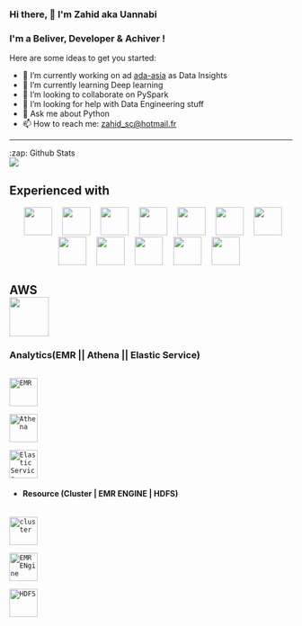 ### Hi there, 👋  I'm Zahid aka Uannabi


<!-- **uannabi/uannabi** is a ✨ _special_ ✨ repository because its `README.md` (this file) appears on your GitHub profile. -->

### I'm a Beliver, Developer & Achiver !


Here are some ideas to get you started:

- 🔭 I’m currently working on ad [ada-asia](https://ada-asia.com/) as Data Insights
- 🌱 I’m currently learning Deep learning
- 👯 I’m looking to collaborate on PySpark
- 🤔 I’m looking for help with Data Engineering stuff
- 💬 Ask me about Python
- 📫 How to reach me: [zahid_sc@hotmail.fr](zahid_sc@hotmail.fr)
<!-- - 😄 Pronouns: ...
- ⚡ Fun fact: ... -->
<hr>

<p align="center">
<summary>:zap: Github Stats</summary>

<img src="https://github-readme-stats.codestackr.vercel.app/api?username=uannabi&show_icons=true" />
</p>

## Experienced with 
<p align="center" >
<code> <img height="50" src="https://github.com/uannabi/-/blob/master/resource/python-icon.svg"> </code>
<code> <img height="50" src="https://github.com/uannabi/-/blob/master/resource/dj.svg"> </code>
<code> <img height="50" src="https://github.com/uannabi/-/blob/master/resource/jp.svg"> </code>
<code> <img height="50" src="https://github.com/uannabi/-/blob/master/resource/scala.svg"> </code>
<code> <img height="50" src="https://github.com/uannabi/-/blob/master/resource/plot_ly-ar21.svg"> </code>
<code> <img height="50" src="https://github.com/uannabi/-/blob/master/resource/databricks.svg"> </code>
<code> <img height="50" src="https://github.com/uannabi/-/blob/master/resource/metabase.svg"> </code>
<code> <img height="50" src="https://github.com/uannabi/-/blob/master/resource/apple_xcode.svg"> </code>
<code> <img height="50" src="https://github.com/uannabi/-/blob/master/resource/docker-ar21.svg"> </code>
<code> <img height="50" src="https://github.com/uannabi/-/blob/master/resource/git.svg"> </code>
<code> <img height="50" src="https://github.com/uannabi/-/blob/master/resource/jenkins.svg"> </code>
<code> <img height="50" src="https://github.com/uannabi/-/blob/master/resource/linux-ar21.svg"> </code>
</p>

## AWS <code> <img height="70" src="https://github.com/uannabi/-/blob/master/resource/amazon_aws-ar21.svg"> </code>

### Analytics(EMR || Athena || Elastic Service)
<code> <img height="50" alt="EMR" src="https://github.com/uannabi/-/blob/master/resource/aws/analytics/emr.png"> </code>
<code> <img height="50" alt="Athena" src="https://github.com/uannabi/-/blob/master/resource/aws/analytics/amazonathena.png"> </code>
<code> <img height="50" alt="Elastic Service" src="https://github.com/uannabi/-/blob/master/resource/aws/analytics/amazonElasticService.pn.png"> </code>

 - #### Resource (Cluster | EMR ENGINE | HDFS)
<code> <img height="50" alt="cluster" src="https://github.com/uannabi/-/blob/master/resource/aws/analytics/cluster.png"> </code>
<code> <img height="50" alt="EMR ENgine" src="https://github.com/uannabi/-/blob/master/resource/aws/analytics/emrEngine.png"> </code>
<code> <img height="50" alt="HDFS" src="https://github.com/uannabi/-/blob/master/resource/aws/analytics/hdfspng.png"> </code>
    

     
